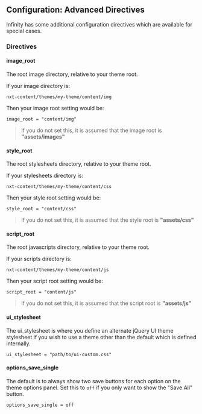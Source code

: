 ## Configuration: Advanced Directives

Infinity has some additional configuration directives which are available for special cases.

### Directives

#### image\_root

The root image directory, relative to your theme root.

If your image directory is:

	nxt-content/themes/my-theme/content/img

Then your image root setting would be:

	image_root = "content/img"

> If you do not set this, it is assumed that the image root is **"assets/images"**

#### style\_root

The root stylesheets directory, relative to your theme root.

If your stylesheets directory is:

	nxt-content/themes/my-theme/content/css

Then your style root setting would be:

	style_root = "content/css"

> If you do not set this, it is assumed that the style root is **"assets/css"**

#### script\_root

The root javascripts directory, relative to your theme root.

If your scripts directory is:

	nxt-content/themes/my-theme/content/js

Then your script root setting would be:

	script_root = "content/js"

> If you do not set this, it is assumed that the script root is **"assets/js"**

#### ui\_stylesheet

The ui\_stylesheet is where you define an alternate jQuery UI theme stylesheet if you wish
to use a theme other than the default which is defined internally.

	ui_stylesheet = "path/to/ui-custom.css"

#### options\_save\_single

The default is to always show two save buttons for each option on the theme options panel.
Set this to `off` if you only want to show the "Save All" button.

	options_save_single = off

